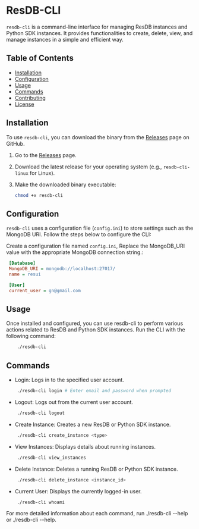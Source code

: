 # ResDB-CLI

`resdb-cli` is a command-line interface for managing ResDB instances and Python SDK instances. It provides functionalities to create, delete, view, and manage instances in a simple and efficient way.

## Table of Contents

- [Installation](#installation)
- [Configuration](#configuration)
- [Usage](#usage)
- [Commands](#commands)
- [Contributing](#contributing)
- [License](#license)

## Installation

To use `resdb-cli`, you can download the binary from the [Releases](https://github.com/your-username/resdb-cli/releases) page on GitHub.

1. Go to the [Releases](https://github.com/gopuman/resdb-cli/releases) page.
2. Download the latest release for your operating system (e.g., `resdb-cli-linux` for Linux).
3. Make the downloaded binary executable:

    ```bash
    chmod +x resdb-cli
    ```

## Configuration

`resdb-cli` uses a configuration file (`config.ini`) to store settings such as the MongoDB URI. Follow the steps below to configure the CLI:

Create a configuration file named `config.ini`, Replace the MongoDB_URI value with the appropriate MongoDB connection string.:

   ```ini
    [Database]
    MongoDB_URI = mongodb://localhost:27017/
    name = resui

    [User]
    current_user = gn@gmail.com
   ```

## Usage

Once installed and configured, you can use resdb-cli to perform various actions related to ResDB and Python SDK instances. Run the CLI with the following command:

```bash
    ./resdb-cli
```

## Commands

- Login: Logs in to the specified user account.

```bash
    ./resdb-cli login # Enter email and password when prompted
```

- Logout: Logs out from the current user account.

```bash
    ./resdb-cli logout
```

- Create Instance: Creates a new ResDB or Python SDK instance.

```bash
    ./resdb-cli create_instance <type>
```

- View Instances: Displays details about running instances.

```bash
    ./resdb-cli view_instances
```

- Delete Instance: Deletes a running ResDB or Python SDK instance.

```bash
    ./resdb-cli delete_instance <instance_id>
```

- Current User: Displays the currently logged-in user.

```bash
    ./resdb-cli whoami
```

For more detailed information about each command, run ./resdb-cli --help or ./resdb-cli <command> --help.